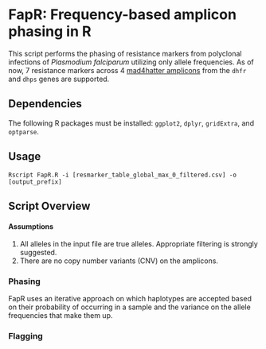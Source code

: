 # FapR: Frequency-based amplicon phasing in R

This script performs the phasing of resistance markers from polyclonal infections of *Plasmodium falciparum* utilizing only allele frequencies. As of now, 7 resistance markers across 4 [mad4hatter amplicons](https://www.protocols.io/view/mad4hatter-14egn779mv5d/v3) from the `dhfr` and `dhps` genes are supported.

## Dependencies

The following R packages must be installed: `ggplot2`, `dplyr`, `gridExtra`, and `optparse`.

## Usage

```shell
Rscript FapR.R -i [resmarker_table_global_max_0_filtered.csv] -o [output_prefix]
```

## Script Overview

#### Assumptions
1. All alleles in the input file are true alleles. Appropriate filtering is strongly suggested.
2. There are no copy number variants (CNV) on the amplicons.

### Phasing
FapR uses an iterative approach on which haplotypes are accepted based on their probability of occurring in a sample and the variance on the allele frequencies that make them up.

### Flagging

